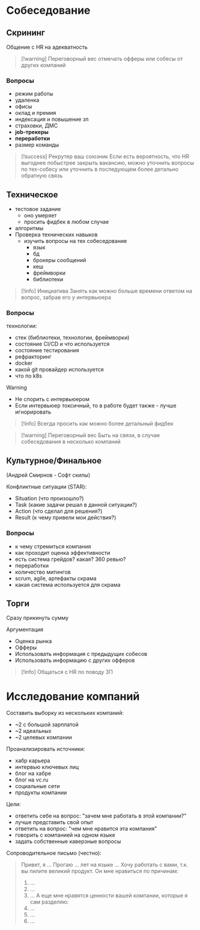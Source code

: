 # Собеседование
## Скрининг
Общение с HR на адекватность

> [!warning] Переговорный вес
> отмечать офферы или собесы от других компаний

### Вопросы
- режим работы
- удаленка
- офисы
- оклад и премия
- индексация и повышение зп
- страховки, ДМС
- **job-трекеры**
- **переработки**
- размер команды

> [!success] Рекрутер ваш союзник
> Если есть вероятность, что HR выгоднее побыстрее закрыть вакансию, можно уточнить вопросы по тех-собесу или уточнить в последующем более детально обратную связь

## Техническое
- тестовое задание
	- оно умеряет
	- просить фидбек в любом случае
- алгоритмы
- Проверка технических навыков
	- изучить вопросы на тех собеседование
		- язык
		- бд
		- брокеры сообщений
		- кеш
		- фреймворки
		- библиотеки

> [!info] Инициатива
> Занять как можно больше времени ответом на вопрос, забрав его у интервьюера

### Вопросы
технологии:
- стек (библиотеки, технологии, фреймворки)
- состояние CI/CD и что используется
- состояние тестирования
- рефракторинг
- docker
- какой git провайдер используется
- что по k8s

> [!warning]
> - Не спорить с интервьюером
> - Если интервьюер токсичный, то в работе будет также - лучше игнорировать

> [!info] Всегда просить как можно более детальный фидбек

> [!warning] Переговорный вес
> Быть на связи, в случае собеседования в несколько компаний

## Культурное/Финальное
(Андрей Смирнов - Софт скилы)

Конфликтные ситуации (STAR):
- Situation (что произошло?)
- Task (какие задачи решал в данной ситуации?)
- Action (что сделал для решения?)
- Result (к чему привели мои действия?)
### Вопросы
- к чему стремиться компания
- как проходит оценка эффективности
- есть система грейдов? какая? 360 ревью?
- переработки
- количество митингов
- scrum, agile, артефакты скрама
- какая система используется для скрама

## Торги

Сразу прикинуть сумму

Аргументация
- Оценка рынка
- Офферы
- Использовать информация с предыдущих собесов
- Использовать информацию с других офферов

> [!info] Общаться с HR по поводу ЗП

# Исследование компаний

Составить выборку из нескольких компаний:
- ~2 с большой зарплатой
- ~2 идеальных
- ~2 целевых компании

Проанализировать источники:
- хабр карьера
- интервью ключевых лиц
- блог на хабре
- блог на vc.ru
- социальные сети
- продукты компании

Цели:
- ответить себе на вопрос: "зачем мне работать в этой компании?"
- лучше представить свой опыт
- ответить на вопрос: "чем мне нравится эта компания"
- говорить с компанией на одном языке
- задать собственные каверзные вопросы

Сопроводительное письмо (честно):
> Привет, я ...
> Прогаю ... лет на языке ...
> Хочу работать с вами, т.к. вы пилите великий продукт.
> Он мне нравиться по причинам:
> 1. ...
> 2. ...
> 3. ...
> А еще мне нравятся ценности вашей компании, которые я сам разделяю:
> 1. ...
> 2. ...
> 3. ...

